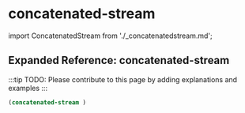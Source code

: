 # concatenated-stream

import ConcatenatedStream from './_concatenatedstream.md';

<ConcatenatedStream />

## Expanded Reference: concatenated-stream

:::tip
TODO: Please contribute to this page by adding explanations and examples
:::

```lisp
(concatenated-stream )
```

